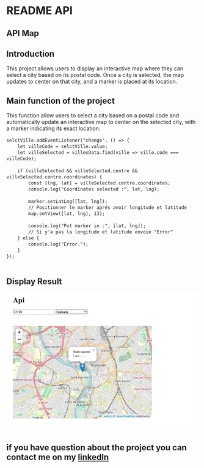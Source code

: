 # **README API**
 
## **API Map**
## **Introduction**
 
This project allows users to display an interactive map where they can select a city based on its postal code. Once a city is selected, the map updates to center on that city, and a marker is placed at its location.

## **Main function of the project**

This function allow users to select a city based on a postal code and automatically update an interactive map to center on the selected city, with a marker indicating its exact location.
 
 

```
selctVille.addEventListener("change", () => {
    let villeCode = selctVille.value;
    let villeSelected = villesData.find(ville => ville.code === villeCode);

    if (villeSelected && villeSelected.centre && villeSelected.centre.coordinates) {
        const [lng, lat] = villeSelected.centre.coordinates; 
        console.log("Coordinates selected :", lat, lng); 

        marker.setLatLng([lat, lng]);
        // Positionner le marker aprés avoir longitude et latitude
        map.setView([lat, lng], 13);   

        console.log("Put marker in :", [lat, lng]);
        // Si y'a pas la longitude et latitude envoie "Error"
    } else {
        console.log("Error.");
    }
});
 
```

## **Display Result**

![alt text](image.png)

 
## **if you have question about the project you can contact me on my [linkedIn]()**
